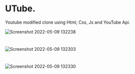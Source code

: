 # UTube.
Youtube modified clone using Html, Css, Js and YouTube Api.


![Screenshot 2022-05-09 132238](https://user-images.githubusercontent.com/48469274/167365342-a715a03a-0cd3-4f78-93d7-1336160d9d27.png)
#
![Screenshot 2022-05-09 132303](https://user-images.githubusercontent.com/48469274/167365355-5fae351a-ac9a-4bf8-9fd1-41bc4be2a814.png)
#
![Screenshot 2022-05-09 132330](https://user-images.githubusercontent.com/48469274/167365406-2cc9b6a3-0f27-449c-b22b-d659808dfbb4.png)

